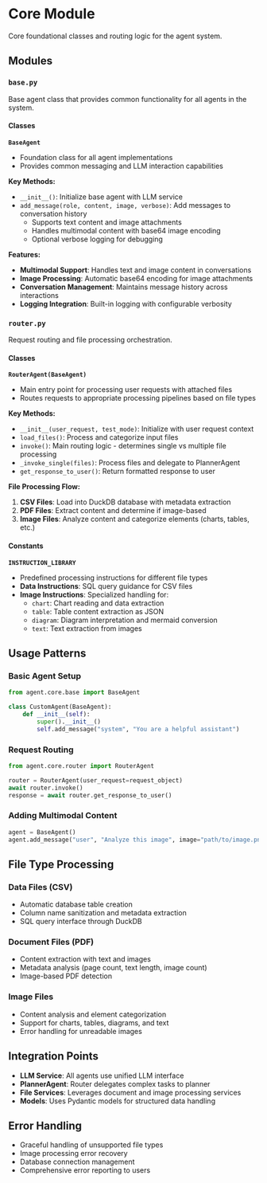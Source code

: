 # Core Module

Core foundational classes and routing logic for the agent system.

## Modules

### `base.py`
Base agent class that provides common functionality for all agents in the system.

#### Classes

**`BaseAgent`**
- Foundation class for all agent implementations
- Provides common messaging and LLM interaction capabilities

**Key Methods:**
- `__init__()`: Initialize base agent with LLM service
- `add_message(role, content, image, verbose)`: Add messages to conversation history
  - Supports text content and image attachments
  - Handles multimodal content with base64 image encoding
  - Optional verbose logging for debugging

**Features:**
- **Multimodal Support**: Handles text and image content in conversations
- **Image Processing**: Automatic base64 encoding for image attachments
- **Conversation Management**: Maintains message history across interactions
- **Logging Integration**: Built-in logging with configurable verbosity

### `router.py`
Request routing and file processing orchestration.

#### Classes

**`RouterAgent(BaseAgent)`**
- Main entry point for processing user requests with attached files
- Routes requests to appropriate processing pipelines based on file types

**Key Methods:**
- `__init__(user_request, test_mode)`: Initialize with user request context
- `load_files()`: Process and categorize input files
- `invoke()`: Main routing logic - determines single vs multiple file processing
- `_invoke_single(files)`: Process files and delegate to PlannerAgent
- `get_response_to_user()`: Return formatted response to user

**File Processing Flow:**
1. **CSV Files**: Load into DuckDB database with metadata extraction
2. **PDF Files**: Extract content and determine if image-based
3. **Image Files**: Analyze content and categorize elements (charts, tables, etc.)

#### Constants

**`INSTRUCTION_LIBRARY`**
- Predefined processing instructions for different file types
- **Data Instructions**: SQL query guidance for CSV files
- **Image Instructions**: Specialized handling for:
  - `chart`: Chart reading and data extraction
  - `table`: Table content extraction as JSON
  - `diagram`: Diagram interpretation and mermaid conversion
  - `text`: Text extraction from images

## Usage Patterns

### Basic Agent Setup
```python
from agent.core.base import BaseAgent

class CustomAgent(BaseAgent):
    def __init__(self):
        super().__init__()
        self.add_message("system", "You are a helpful assistant")
```

### Request Routing
```python
from agent.core.router import RouterAgent

router = RouterAgent(user_request=request_object)
await router.invoke()
response = await router.get_response_to_user()
```

### Adding Multimodal Content
```python
agent = BaseAgent()
agent.add_message("user", "Analyze this image", image="path/to/image.png")
```

## File Type Processing

### Data Files (CSV)
- Automatic database table creation
- Column name sanitization and metadata extraction
- SQL query interface through DuckDB

### Document Files (PDF)
- Content extraction with text and images
- Metadata analysis (page count, text length, image count)
- Image-based PDF detection

### Image Files
- Content analysis and element categorization
- Support for charts, tables, diagrams, and text
- Error handling for unreadable images

## Integration Points

- **LLM Service**: All agents use unified LLM interface
- **PlannerAgent**: Router delegates complex tasks to planner
- **File Services**: Leverages document and image processing services
- **Models**: Uses Pydantic models for structured data handling

## Error Handling

- Graceful handling of unsupported file types
- Image processing error recovery
- Database connection management
- Comprehensive error reporting to users